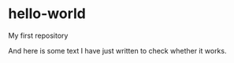 # hello-world
My first repository

And here is some text I have just written to check whether it works.
